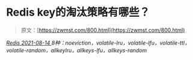 <!--yml
category: 未分类
date: 0001-01-01 00:00:00
--->

# Redis key的淘汰策略有哪些？

> 原文：[https://zwmst.com/800.html](https://zwmst.com/800.html)

   [ *Redis* ](https://zwmst.com/redis)*[ <time datetime="2021-08-14T08:11:38+08:00"> 2021-08-14 </time> ](https://zwmst.com/800.html)  8种：noeviction，volatile-lru，volatile-lfu，volatile-ttl，volatile-random，allkeylru，allkeys-lfu，allkeys-random*